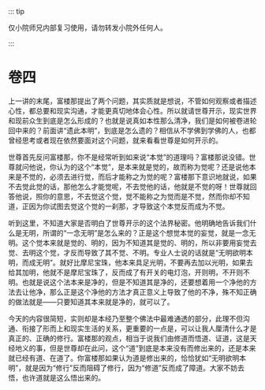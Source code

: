 ::: tip

仅小院师兄内部复习使用，请勿转发小院外任何人。

:::

# 卷四

​          上一讲的末尾，富楼那提出了两个问题，其实质就是想说，不管如何观察或者描述心性，都总要和现实沟通，才能更真切地体会心性。所以就请世尊开示，现实世界和现前众生到底是怎么形成的？也就是说真如本性那么清净，我们是如何被卷进轮回中来的？前面讲“遗此本明”，到底是怎么遗的？相信从不学佛到学佛的人，也都曾经思考或者现在依然要面对这个问题，就来看看世尊是如何开示的。         

​        世尊首先反问富楼那，你不是经常听到如来说“本觉”的道理吗？富楼那说没错。世尊就问他说，你认为的这个“本觉”，是本来就是觉的，故而称为觉呢？还是说他本来是不觉的，必须去进行觉，而后才能称之为觉的呢？富楼那下意识地就说，如果不去觉此觉的话，那他怎么才能觉呢，不去觉他的话，他就是不觉的呀！世尊就回答他说，照你的意思，不去觉这个觉，觉不能称之为觉而是不觉，然而你却不知道，正因为你试图去觉这个觉的一刹那，才导致这个本觉反而成为不觉。

​         听到这里，不知道大家是否明白了世尊开示的这个法界秘密。他明确地告诉我们什么是无明，所谓的“一念无明”是怎么来的？正是这个想觉本觉的妄觉，就是一念无明。这个觉本来就是觉的、明的，因为不知道其是觉的、明的，所以非要用妄觉去觉、去明这个觉，才反而导致了其不觉、不明。专业人士说的话就是“无明欲明本明，而成无明”。就好比摩尼宝珠，他本来具足光明，不要再去加以光明，如果去给其加明，他就不是摩尼宝珠了，反而成了有开关的电灯泡，开则明，不开则不明。也就是说这个法本来是净的，但是不知道其是净的，还要想着用一个净他的方法去让他净，那么正是这个净他的方法才真正意义上导致了他的不净，殊不知正确的做法就是——只要知道其本来就是净的，就可以了。

​         今天的内容很简短，实则却是本经乃至整个佛法中最难通透的部分，此理不但沟通、衔接了形而上和现实生活的关系，更重要的一点是，可以让我人厘清什么才是真正的、正确的修行。富楼那的观点，相当于说我们由修道而悟道、证道，这是天经地义的事，但是世尊却在此问，这个“道”到底是本来没有而修出来的，还是本来就已经有道、在道了。你富楼那如果认为道是修出来的，恰恰犹如“无明欲明本明”，就是因为“修行”反而阻碍了修行，因为“修道”反而成了障道。大家不妨去悟，也许道就是这么悟出来的。